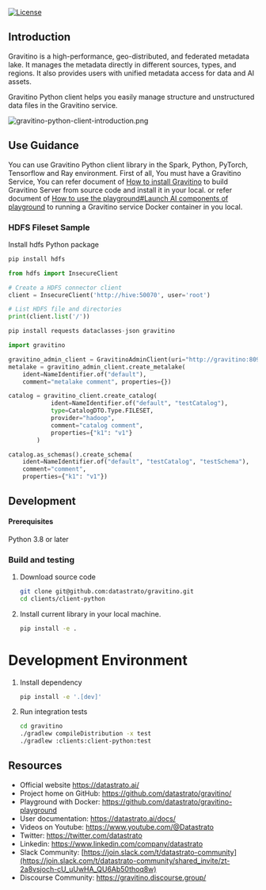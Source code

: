 <!-- 
- Copyright 2024 Datastrato Pvt Ltd.
- This software is licensed under the Apache License version 2. 
-->
[![License](https://img.shields.io/github/license/datastrato/gravitino)](https://github.com/datastrato/gravitino/blob/main/LICENSE)

## Introduction

Gravitino is a high-performance, geo-distributed, and federated metadata lake. 
It manages the metadata directly in different sources, types, and regions. 
It also provides users with unified metadata access for data and AI assets.

Gravitino Python client helps you easily manage structure and unstructured data files in the Gravitino service.

![gravitino-python-client-introduction.png](assets/gravitino-python-client-introduction.png)


## Use Guidance
You can use Gravitino Python client library in the Spark, Python, PyTorch, Tensorflow and Ray environment.
First of all, You must have a Gravitino Service, You can refer document of [How to install Gravitino](https://datastrato.ai/docs/0.5.0/how-to-install) 
 to build Gravitino Server from source code and install it in your local.
or refer document of [How to use the playground#Launch AI components of playground](https://datastrato.ai/docs/0.5.0/how-to-use-the-playground/#launch-ai-components-of-playground) to running
a Gravitino service Docker container in you local.

### HDFS Fileset Sample

Install hdfs Python package
```python
pip install hdfs
```

```python
from hdfs import InsecureClient

# Create a HDFS connector client
client = InsecureClient('http://hive:50070', user='root')

# List HDFS file and directories
print(client.list('/'))
```

```python
pip install requests dataclasses-json gravitino
```


```python
import gravitino

gravitino_admin_client = GravitinoAdminClient(uri="http://gravitino:8090")
metalake = gravitino_admin_client.create_metalake(
    ident=NameIdentifier.of("default"),
    comment="metalake comment", properties={})

catalog = gravitino_client.create_catalog(
            ident=NameIdentifier.of("default", "testCatalog"),
            type=CatalogDTO.Type.FILESET,
            provider="hadoop",
            comment="catalog comment",
            properties={"k1": "v1"}
        )

catalog.as_schemas().create_schema(
    ident=NameIdentifier.of("default", "testCatalog", "testSchema"), 
    comment="comment", 
    properties={"k1": "v1"})
```

## Development

#### Prerequisites
Python 3.8 or later

### Build and testing

1. Download source code
    ```bash
    git clone git@github.com:datastrato/gravitino.git
    cd clients/client-python
    ```

1. Install current library in your local machine. 
    ```bash
    pip install -e .
    ```

# Development Environment

1. Install dependency
    ```bash
    pip install -e '.[dev]'
    ```

2. Run integration tests
    ```bash
    cd gravitino
    ./gradlew compileDistribution -x test
    ./gradlew :clients:client-python:test
    ```

## Resources
+ Official website https://datastrato.ai/
+ Project home on GitHub: https://github.com/datastrato/gravitino/ 
+ Playground with Docker: https://github.com/datastrato/gravitino-playground
+ User documentation: https://datastrato.ai/docs/
+ Videos on Youtube: https://www.youtube.com/@Datastrato
+ Twitter: https://twitter.com/datastrato
+ Linkedin: https://www.linkedin.com/company/datastrato
+ Slack Community: [https://join.slack.com/t/datastrato-community](https://join.slack.com/t/datastrato-community/shared_invite/zt-2a8vsjoch-cU_uUwHA_QU6Ab50thoq8w)
+ Discourse Community: https://gravitino.discourse.group/

